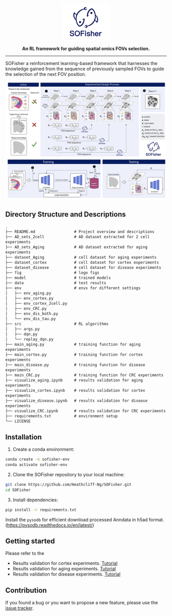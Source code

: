 <div align="center">
<img src="https://github.com/Heathcliff-Ng/SOFisher/blob/main/fig/logo.jpg" width="150px">

**An RL framework for guiding spatial omics FOVs selection.**

---

[//]: # (<p align="center">)

[//]: # (  <a href="" target="_blank">Preprint</a>)

[//]: # (</p>)

</div>

<p>
SOFisher a reinforcement learning-based framework that harnesses the knowledge gained from the sequence of previously sampled FOVs to guide the selection of the next FOV position.
</p>

<p align="center">
  <img src="https://github.com/Heathcliff-Ng/SOFisher/blob/main/fig/pipeline.jpg" width="800px">
</p>

## Directory Structure and Descriptions

```plaintext
.
├── README.md                 # Project overview and descriptions
├── AD_sets_2cell             # AD dataset extracted for 2 cell experiments
├── AD_sets_Aging             # AD dataset extracted for aging experiments
├── dataset_Aging             # cell dataset for aging experiments
├── dataset_cortex            # cell dataset for cortex experiments
├── dataset_disease           # cell dataset for disease experiments
├── fig                       # logo figs
├── model                     # trained models
├── data                      # test results
├── env                       # envs for different settings
│   ├── env_aging.py
│   ├── env_cortex.py
│   ├── env_cortex_2cell.py
│   ├── env_CRC.py
│   ├── env_dis_both.py
│   └── env_dis_tau.py
├── src                       # RL algorithms
│   ├── args.py
│   ├── dqn.py
│   └── replay_dqn.py
├── main_aging.py             # training function for aging experiments
├── main_cortex.py            # training function for cortex experiments
├── main_disease.py           # training function for disease experiments
├── main_CRC.py               # training function for CRC experiments
├── visualize_aging.ipynb     # results validation for aging experiments
├── visualize_cortex.ipynb    # results validation for cortex experiments
├── visualize_disease.ipynb   # results validation for disease experiments
├── visualize_CRC.ipynb       # results validation for CRC experiments
├── requirements.txt          # environment setup
└── LICENSE
```

## Installation

1. Create a conda environment:

```bash
conda create -n sofisher-env
conda activate sofisher-env
```
2. Clone the SOFisher repository to your local machine:
```bash
git clone https://github.com/Heathcliff-Ng/SOFisher.git
cd SOFisher
```
3. Install dependencies:
```bash
pip install -r requirements.txt
```

Install the `pysodb` for efficient download processed Anndata in h5ad format. (https://pysodb.readthedocs.io/en/latest/)



## Getting started


Please refer to the  
- Results validation for cortex experiments. [Tutorial][link-tutorial_1] 
- Results validation for aging experiments. [Tutorial][link-tutorial_2]
- Results validation for disease experiments. [Tutorial][link-tutorial_3]

## Contribution

If you found a bug or you want to propose a new feature, please use the [issue tracker][issue-tracker].

[issue-tracker]: https://github.com/Heathcliff-Ng/SOFisher/issues
[link-tutorial_1]: https://github.com/Heathcliff-Ng/SOFisher/blob/main/visualize_cortex.ipynb
[link-tutorial_2]: https://github.com/Heathcliff-Ng/SOFisher/blob/main/visualize_aging.ipynb
[link-tutorial_3]: https://github.com/Heathcliff-Ng/SOFisher/blob/main/visualize_disease.ipynb
